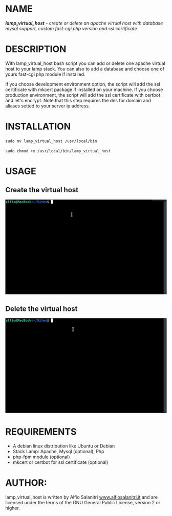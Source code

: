 # NAME
***lamp_virtual_host** - create or delete an apache virtual host with database mysql support, custom fast-cgi php version and 
ssl certificate*

# DESCRIPTION
With lamp_virtual_host bash script you can add or delete one apache virtual host to your lamp stack. You can also to add a database and choose one of yours fast-cgi php module if installed.

If you choose development environment option, the script will add the ssl certificate with mkcert package if installed on your machine.
If you choose production environment, the script will add the ssl certificate with certbot and let's encrypt. Note that this step requires the dns for domain and aliases setted to your server ip address.

# INSTALLATION
`sudo mv lamp_virtual_host /usr/local/bin`

`sudo chmod +x /usr/local/bin/lamp_virtual_host`

# USAGE
## Create the virtual host
![create](./demo-create-host.gif)

## Delete the virtual host
![delete](./demo-delete-host.gif)

# REQUIREMENTS
- A debian linux distribution like Ubuntu or Debian
- Stack Lamp: Apache, Mysql (optional), Php
- php-fpm module (optional)
- mkcert or certbot for ssl certificate (optional)
       
# AUTHOR: 
lamp_virtual_host is written by Alfio Salanitri www.alfiosalanitri.it and are licensed under the terms of the GNU General Public License, version 2 or higher. 
